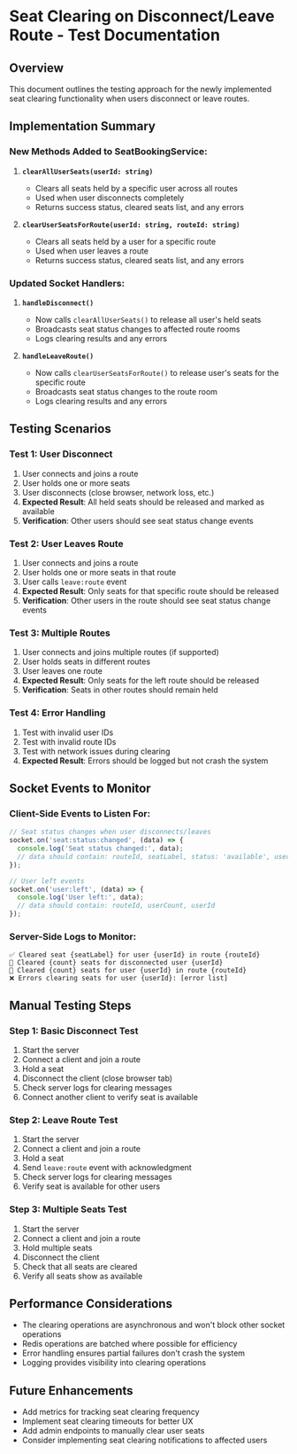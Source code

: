 # Seat Clearing on Disconnect/Leave Route - Test Documentation

## Overview
This document outlines the testing approach for the newly implemented seat clearing functionality when users disconnect or leave routes.

## Implementation Summary

### New Methods Added to SeatBookingService:

1. **`clearAllUserSeats(userId: string)`**
   - Clears all seats held by a specific user across all routes
   - Used when user disconnects completely
   - Returns success status, cleared seats list, and any errors

2. **`clearUserSeatsForRoute(userId: string, routeId: string)`**
   - Clears all seats held by a user for a specific route
   - Used when user leaves a route
   - Returns success status, cleared seats list, and any errors

### Updated Socket Handlers:

1. **`handleDisconnect()`**
   - Now calls `clearAllUserSeats()` to release all user's held seats
   - Broadcasts seat status changes to affected route rooms
   - Logs clearing results and any errors

2. **`handleLeaveRoute()`**
   - Now calls `clearUserSeatsForRoute()` to release user's seats for the specific route
   - Broadcasts seat status changes to the route room
   - Logs clearing results and any errors

## Testing Scenarios

### Test 1: User Disconnect
1. User connects and joins a route
2. User holds one or more seats
3. User disconnects (close browser, network loss, etc.)
4. **Expected Result**: All held seats should be released and marked as available
5. **Verification**: Other users should see seat status change events

### Test 2: User Leaves Route
1. User connects and joins a route
2. User holds one or more seats in that route
3. User calls `leave:route` event
4. **Expected Result**: Only seats for that specific route should be released
5. **Verification**: Other users in the route should see seat status change events

### Test 3: Multiple Routes
1. User connects and joins multiple routes (if supported)
2. User holds seats in different routes
3. User leaves one route
4. **Expected Result**: Only seats for the left route should be released
5. **Verification**: Seats in other routes should remain held

### Test 4: Error Handling
1. Test with invalid user IDs
2. Test with invalid route IDs
3. Test with network issues during clearing
4. **Expected Result**: Errors should be logged but not crash the system

## Socket Events to Monitor

### Client-Side Events to Listen For:
```javascript
// Seat status changes when user disconnects/leaves
socket.on('seat:status:changed', (data) => {
  console.log('Seat status changed:', data);
  // data should contain: routeId, seatLabel, status: 'available', userId
});

// User left events
socket.on('user:left', (data) => {
  console.log('User left:', data);
  // data should contain: routeId, userCount, userId
});
```

### Server-Side Logs to Monitor:
```
✅ Cleared seat {seatLabel} for user {userId} in route {routeId}
🧹 Cleared {count} seats for disconnected user {userId}
🧹 Cleared {count} seats for user {userId} in route {routeId}
❌ Errors clearing seats for user {userId}: [error list]
```

## Manual Testing Steps

### Step 1: Basic Disconnect Test
1. Start the server
2. Connect a client and join a route
3. Hold a seat
4. Disconnect the client (close browser tab)
5. Check server logs for clearing messages
6. Connect another client to verify seat is available

### Step 2: Leave Route Test
1. Start the server
2. Connect a client and join a route
3. Hold a seat
4. Send `leave:route` event with acknowledgment
5. Check server logs for clearing messages
6. Verify seat is available for other users

### Step 3: Multiple Seats Test
1. Start the server
2. Connect a client and join a route
3. Hold multiple seats
4. Disconnect the client
5. Check that all seats are cleared
6. Verify all seats show as available

## Performance Considerations

- The clearing operations are asynchronous and won't block other socket operations
- Redis operations are batched where possible for efficiency
- Error handling ensures partial failures don't crash the system
- Logging provides visibility into clearing operations

## Future Enhancements

- Add metrics for tracking seat clearing frequency
- Implement seat clearing timeouts for better UX
- Add admin endpoints to manually clear user seats
- Consider implementing seat clearing notifications to affected users
